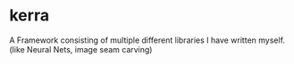 # kerra
A Framework consisting of multiple different libraries I have written myself. (like Neural Nets, image seam carving)
